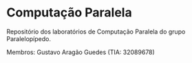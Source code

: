 # Computação Paralela
Repositório dos laboratórios de Computação Paralela do grupo Paralelopípedo.

Membros: Gustavo Aragão Guedes (TIA: 32089678)
